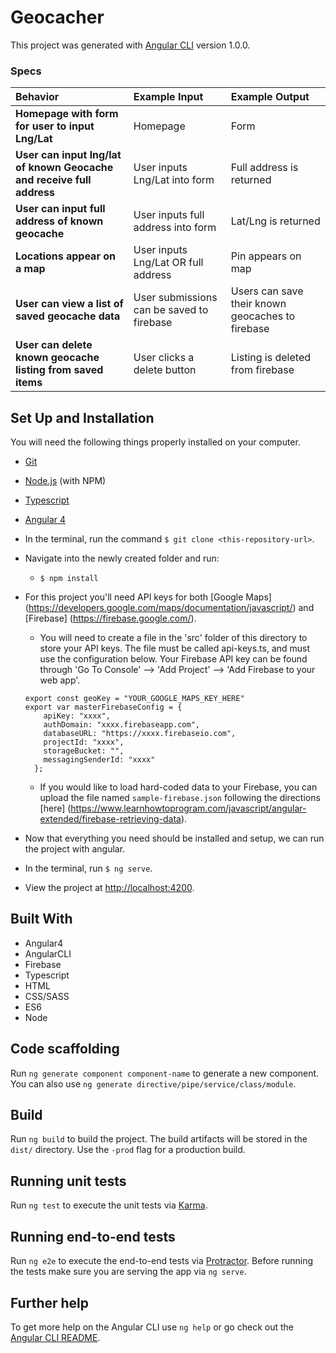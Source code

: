 # Geocacher

This project was generated with [Angular CLI](https://github.com/angular/angular-cli) version 1.0.0.

### Specs

| Behavior | Example Input | Example Output |
| :-------------     | :------------- | :------------- |
| **Homepage with form for user to input Lng/Lat** | Homepage | Form |
| **User can input lng/lat of known Geocache and receive full address** | User inputs Lng/Lat into form | Full address is returned |
| **User can input full address of known geocache** | User inputs full address into form | Lat/Lng is returned |
| **Locations appear on a map** | User inputs Lng/Lat OR full address | Pin appears on map |
| **User can view a list of saved geocache data** | User submissions can be saved to firebase | Users can save their known geocaches to firebase |
| **User can delete known geocache listing from saved items** | User clicks a delete button | Listing is deleted from firebase |

## Set Up and Installation

You will need the following things properly installed on your computer.

* [Git](https://git-scm.com/)
* [Node.js](https://nodejs.org/) (with NPM)
* [Typescript](https://www.typescriptlang.org/)
* [Angular 4](https://angularjs.org/)
* In the terminal, run the command `$ git clone <this-repository-url>`.
* Navigate into the newly created folder and run:
  * `$ npm install`
* For this project you'll need API keys for both [Google Maps] (https://developers.google.com/maps/documentation/javascript/) and [Firebase] (https://firebase.google.com/).
  * You will need to create a file in the 'src' folder of this directory to store your API keys. The file must be called api-keys.ts, and must use the configuration below. Your Firebase API key can be found through 'Go To Console' --> 'Add Project' --> 'Add Firebase to your web app'.

  ```
  export const geoKey = "YOUR_GOOGLE_MAPS_KEY_HERE"
  export var masterFirebaseConfig = {
      apiKey: "xxxx",
      authDomain: "xxxx.firebaseapp.com",
      databaseURL: "https://xxxx.firebaseio.com",
      projectId: "xxxx",
      storageBucket: "",
      messagingSenderId: "xxxx"
    };
  ```
  * If you would like to load hard-coded data to your Firebase, you can upload the file named `sample-firebase.json` following the directions [here] (https://www.learnhowtoprogram.com/javascript/angular-extended/firebase-retrieving-data).

* Now that everything you need should be installed and setup, we can run the project with angular.
* In the terminal, run `$ ng serve`.
* View the project at [http://localhost:4200](http://localhost:4200).

## Built With

* Angular4
* AngularCLI
* Firebase
* Typescript
* HTML
* CSS/SASS
* ES6
* Node

## Code scaffolding

Run `ng generate component component-name` to generate a new component. You can also use `ng generate directive/pipe/service/class/module`.

## Build

Run `ng build` to build the project. The build artifacts will be stored in the `dist/` directory. Use the `-prod` flag for a production build.

## Running unit tests

Run `ng test` to execute the unit tests via [Karma](https://karma-runner.github.io).

## Running end-to-end tests

Run `ng e2e` to execute the end-to-end tests via [Protractor](http://www.protractortest.org/).
Before running the tests make sure you are serving the app via `ng serve`.

## Further help

To get more help on the Angular CLI use `ng help` or go check out the [Angular CLI README](https://github.com/angular/angular-cli/blob/master/README.md).
